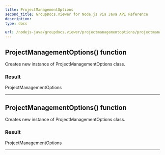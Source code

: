 ```yaml
---
title: ProjectManagementOptions
second_title: GroupDocs.Viewer for Node.js via Java API Reference
description: 
type: docs

url: /nodejs-java/groupdocs.viewer/projectmanagementoptions/projectmanagementoptions/
---
```


## ProjectManagementOptions() function

 Creates new instance of  ProjectManagementOptions class.
 

### Result
ProjectManagementOptions


---


## ProjectManagementOptions() function

 Creates new instance of  ProjectManagementOptions class.
 

### Result
ProjectManagementOptions


---


